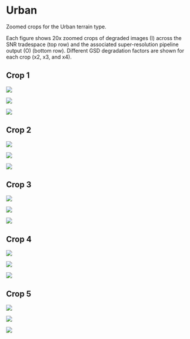 # Urban

Zoomed crops for the Urban terrain type.

Each figure shows 20x zoomed crops of degraded images (I) across the SNR tradespace (top row) and the associated super-resolution pipeline output (O) (bottom row). Different GSD degradation factors are shown for each crop (x2, x3, and x4).

## Crop 1

![](images/urban_cropid1_gsd2_grd0_zoomedcrop.jpg)

![](images/urban_cropid1_gsd3_grd0_zoomedcrop.jpg)

![](images/urban_cropid1_gsd4_grd0_zoomedcrop.jpg)

## Crop 2

![](images/urban_cropid2_gsd2_grd0_zoomedcrop.jpg)

![](images/urban_cropid2_gsd3_grd0_zoomedcrop.jpg)

![](images/urban_cropid2_gsd4_grd0_zoomedcrop.jpg)

## Crop 3

![](images/urban_cropid3_gsd2_grd0_zoomedcrop.jpg)

![](images/urban_cropid3_gsd3_grd0_zoomedcrop.jpg)

![](images/urban_cropid3_gsd4_grd0_zoomedcrop.jpg)

## Crop 4

![](images/urban_cropid4_gsd2_grd0_zoomedcrop.jpg)

![](images/urban_cropid4_gsd3_grd0_zoomedcrop.jpg)

![](images/urban_cropid4_gsd4_grd0_zoomedcrop.jpg)

## Crop 5

![](images/urban_cropid5_gsd2_grd0_zoomedcrop.jpg)

![](images/urban_cropid5_gsd3_grd0_zoomedcrop.jpg)

![](images/urban_cropid5_gsd4_grd0_zoomedcrop.jpg)
